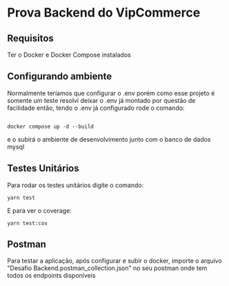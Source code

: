 
# Prova Backend do VipCommerce

## Requisitos

Ter o Docker e Docker Compose instalados

## Configurando ambiente

  

Normalmente teríamos que configurar o .env porém como esse projeto é somente um teste resolvi deixar o .env já montado por questão de facilidade então, tendo o .env já configurado rode o comando:

  

```

docker compose up -d --build

```

e o subirá o ambiente de desenvolvimento junto com o banco de dados mysql


## Testes Unitários 

Para rodar os testes unitários digite o comando:

```
yarn test
```

E para ver o coverage:
```
yarn test:cov
```

## Postman

Para testar a aplicação, após configurar e subir o docker, importe o arquivo "Desafio Backend.postman_collection.json" no seu postman onde tem todos os endpoints disponíveis